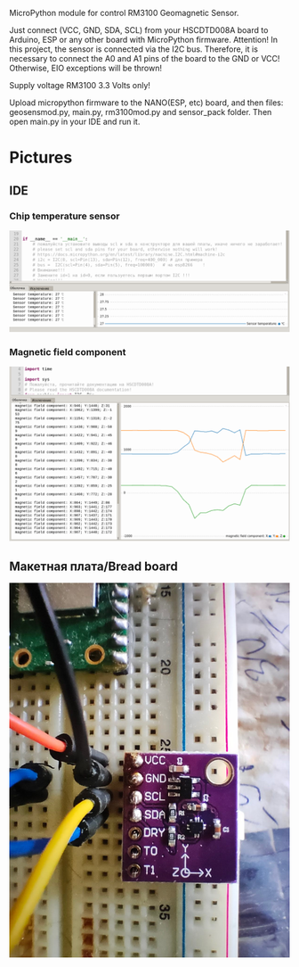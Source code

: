 MicroPython module for control RM3100 Geomagnetic Sensor.

Just connect (VCC, GND, SDA, SCL) from your HSCDTD008A board to Arduino, ESP or any other board with MicroPython firmware.
Attention! In this project, the sensor is connected via the I2C bus. Therefore, it is necessary to connect the A0 and A1 pins of the board to the GND or VCC! Otherwise, EIO exceptions will be thrown!

Supply voltage RM3100 3.3 Volts only!

Upload micropython firmware to the NANO(ESP, etc) board, and then files: geosensmod.py, main.py, rm3100mod.py and sensor_pack folder. 
Then open main.py in your IDE and run it.

# Pictures
## IDE
### Chip temperature sensor
![alt text](https://github.com/octaprog7/GeomagneticSensor/blob/master/ide_temp.png)
### Magnetic field component
![alt text](https://github.com/octaprog7/GeomagneticSensor/blob/master/ide_mag_xyz.png)
## Макетная плата/Bread board
![alt text](https://github.com/octaprog7/GeomagneticSensor/blob/master/board.jpg)
